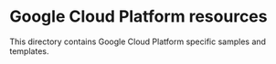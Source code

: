 # Google Cloud Platform resources #
This directory contains Google Cloud Platform specific samples and templates.